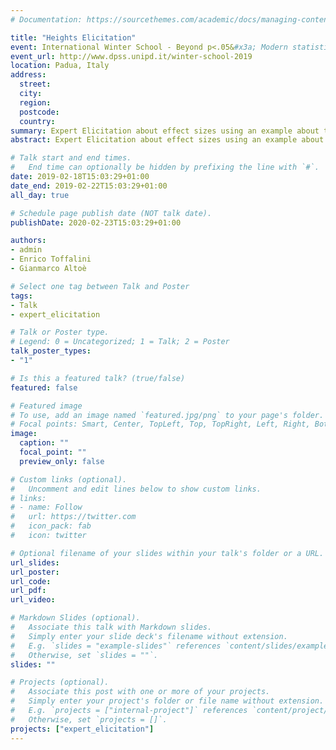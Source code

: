 ```yaml
---
# Documentation: https://sourcethemes.com/academic/docs/managing-content/

title: "Heights Elicitation"
event: International Winter School - Beyond p<.05&#x3a; Modern statistica approaches in psychological science
event_url: http://www.dpss.unipd.it/winter-school-2019
location: Padua, Italy
address:
  street:
  city:
  region:
  postcode:
  country:
summary: Expert Elicitation about effect sizes using an example about the difference in average height between boys and girls.
abstract: Expert Elicitation about effect sizes using an example about the difference in average height between boys and girls.

# Talk start and end times.
#   End time can optionally be hidden by prefixing the line with `#`.
date: 2019-02-18T15:03:29+01:00
date_end: 2019-02-22T15:03:29+01:00
all_day: true

# Schedule page publish date (NOT talk date).
publishDate: 2020-02-23T15:03:29+01:00

authors:
- admin
- Enrico Toffalini
- Gianmarco Altoè

# Select one tag between Talk and Poster
tags: 
- Talk
- expert_elicitation

# Talk or Poster type.
# Legend: 0 = Uncategorized; 1 = Talk; 2 = Poster
talk_poster_types:
- "1"

# Is this a featured talk? (true/false)
featured: false

# Featured image
# To use, add an image named `featured.jpg/png` to your page's folder. 
# Focal points: Smart, Center, TopLeft, Top, TopRight, Left, Right, BottomLeft, Bottom, BottomRight.
image:
  caption: ""
  focal_point: ""
  preview_only: false

# Custom links (optional).
#   Uncomment and edit lines below to show custom links.
# links:
# - name: Follow
#   url: https://twitter.com
#   icon_pack: fab
#   icon: twitter

# Optional filename of your slides within your talk's folder or a URL.
url_slides:
url_poster:
url_code:
url_pdf:
url_video:

# Markdown Slides (optional).
#   Associate this talk with Markdown slides.
#   Simply enter your slide deck's filename without extension.
#   E.g. `slides = "example-slides"` references `content/slides/example-slides.md`.
#   Otherwise, set `slides = ""`.
slides: ""

# Projects (optional).
#   Associate this post with one or more of your projects.
#   Simply enter your project's folder or file name without extension.
#   E.g. `projects = ["internal-project"]` references `content/project/deep-learning/index.md`.
#   Otherwise, set `projects = []`.
projects: ["expert_elicitation"]
---
```

